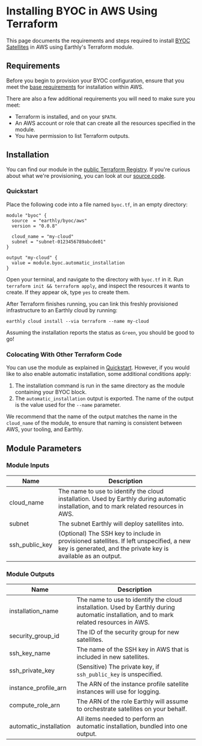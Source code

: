 # Installing BYOC in AWS Using Terraform

This page documents the requirements and steps required to install [BYOC Satellites](../byoc.md) in AWS using Earthly's Terraform module.

## Requirements
Before you begin to provision your BYOC configuration, ensure that you meet the [base requirements](./requirements.md) for installation within AWS.

There are also a few additional requirements you will need to make sure you meet:

* Terraform is installed, and on your `$PATH`.
* An AWS account or role that can create all the resources specified in the module.
* You have permission to list Terraform outputs.

## Installation

You can find our module in the [public Terraform Registry](https://registry.terraform.io/modules/earthly/byoc/aws/latest). If you're curious about what we're provisioning, you can look at our [source code](https://github.com/earthly/terraform-aws-byoc/blob/main/main.tf).

### Quickstart

Place the following code into a file named `byoc.tf`, in an empty directory:

```hcl
module "byoc" {
  source  = "earthly/byoc/aws"
  version = "0.0.8"

  cloud_name = "my-cloud"
  subnet = "subnet-0123456789abcde01"
}

output "my-cloud" {
  value = module.byoc.automatic_installation
}
```

Open your terminal, and navigate to the directory with `byoc.tf` in it. Run `terraform init && terraform apply`, and inspect the resources it wants to create. If they appear ok, type `yes` to create them.

After Terraform finishes running, you can link this freshly provisioned infrastructure to an Earthly cloud by running:

```shell
earthly cloud install --via terraform --name my-cloud
```

Assuming the installation reports the status as `Green`, you should be good to go!

### Colocating With Other Terraform Code

You can use the module as explained in [Quickstart](#quickstart). However, if you would like to also enable automatic installation, some additional conditions apply:

1. The installation command is run in the same directory as the module containing your BYOC block.
2. The `automatic_installation` output is exported. The name of the output is the value used for the `--name` parameter.

We recommend that the name of the output matches the name in the `cloud_name` of the module, to ensure that naming is consistent between AWS, your tooling, and Earthly.

## Module Parameters

### Module Inputs

| Name           | Description                                                                                                                                              |
|----------------|----------------------------------------------------------------------------------------------------------------------------------------------------------|
| cloud_name     | The name to use to identify the cloud installation. Used by Earthly during automatic installation, and to mark related resources in AWS.                 |
| subnet         | The subnet Earthly will deploy satellites into.                                                                                                          |
| ssh_public_key | (Optional) The SSH key to include in provisioned satellites. If left unspecified, a new key is generated, and the private key is available as an output. |


### Module Outputs

| Name                   | Description                                                                                                                              |
|------------------------|------------------------------------------------------------------------------------------------------------------------------------------|
| installation_name      | The name to use to identify the cloud installation. Used by Earthly during automatic installation, and to mark related resources in AWS. |
| security_group_id      | The ID of the security group for new satellites.                                                                                         |
| ssh_key_name           | The name of the SSH key in AWS that is included in new satellites.                                                                       |
| ssh_private_key        | (Sensitive) The private key, if `ssh_public_key` is unspecified.                                                                         |
| instance_profile_arn   | The ARN of the instance profile satellite instances will use for logging.                                                                |
| compute_role_arn       | The ARN of the role Earthly will assume to orchestrate satellites on your behalf.                                                        |
| automatic_installation | All items needed to perform an automatic installation, bundled into one output.                                                          |
